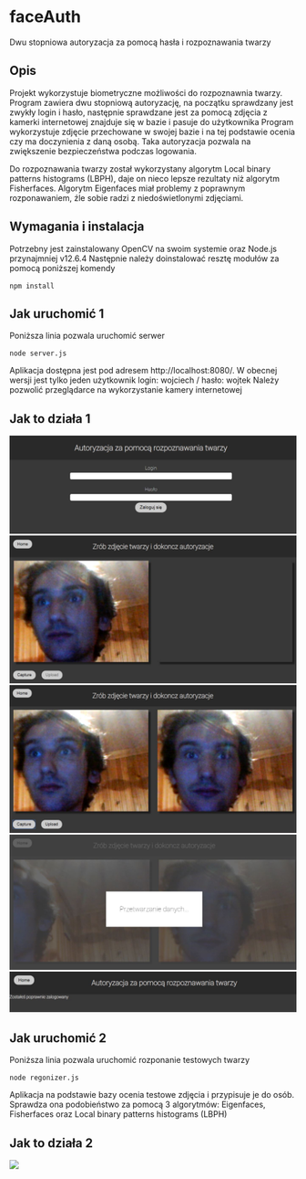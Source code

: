 # faceAuth

Dwu stopniowa autoryzacja za pomocą hasła i rozpoznawania twarzy

## Opis

Projekt wykorzystuje biometryczne możliwości do rozpoznawnia twarzy. Program zawiera 
dwu stopniową autoryzację, na początku sprawdzany jest zwykły login i hasło, następnie 
sprawdzane jest za pomocą zdjęcia z kamerki internetowej znajduje się w bazie i pasuje do użytkownika
Program wykorzystuje zdjęcie przechowane w swojej bazie i na tej podstawie ocenia czy ma 
doczynienia z daną osobą. Taka autoryzacja pozwala na zwiększenie bezpieczeństwa podczas logowania.

Do rozpoznawania twarzy został wykorzystany algorytm Local binary patterns histograms (LBPH),
daje on nieco lepsze rezultaty niż algorytm Fisherfaces. Algorytm Eigenfaces miał problemy
z poprawnym rozponawaniem, źle sobie radzi z niedoświetlonymi zdjęciami.


## Wymagania i instalacja

Potrzebny jest zainstalowany OpenCV na swoim systemie oraz Node.js przynajmniej v12.6.4
Następnie należy doinstalować resztę modułów za pomocą poniższej komendy

```
npm install

```

## Jak uruchomić 1

Poniższa linia pozwala uruchomić serwer

```
node server.js
```

Aplikacja dostępna jest pod adresem http://localhost:8080/.
W obecnej wersji jest tylko jeden użytkownik login: wojciech / hasło: wojtek
Należy pozwolić przeglądarce na wykorzystanie kamery internetowej

## Jak to działa 1

<img src="./documentation/1.JPG">
<img src="./documentation/2.JPG">
<img src="./documentation/3.JPG">
<img src="./documentation/4.JPG">
<img src="./documentation/5.JPG">

## Jak uruchomić 2

Poniższa linia pozwala uruchomić rozponanie testowych twarzy

```
node regonizer.js
```

Aplikacja na podstawie bazy ocenia testowe zdjęcia i przypisuje je do osób.
Sprawdza ona podobieństwo za pomocą 3 algorytmów: Eigenfaces, Fisherfaces 
oraz Local binary patterns histograms (LBPH)

## Jak to działa 2

<img src="./documentation/regonizer.JPG">
